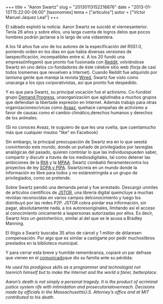 +++
title = "Aaron Swartz"
slug = "20130113152216876"
date = "2013-01-13T15:22:00-06:00"
[taxonomies]
tema = ["articulos"]
autor = ["Víctor Manuel Jáquez Leal"]
+++

El sábado explotó la noticia: Aaron Swartz se suicidó el
viernesanterior. Tenía 26 años y sobre ellos, una larga cuenta de logros
delos que pocos hombres podrán jactarse a lo largo de una vidaentera.

A los 14 años fue uno de los autores de la especificación del RSS1.0,
poniendo orden en los días en que había diversas versiones de
laespecificación, incompatibles entre sí. A los 20 fundó una
empresa(infogami) que pronto fue fusionada con
[Reddit](http://www.reddit.com/), volviéndose Swartz en uno delos
co-fundadores de éste célebre sitio web (forja de casi todos losmemes
que revuelven a Internet). Cuando Reddit fue adquirido por lamisma gente
que maneja la revista [Wired](http://www.wired.com/), Swartz fue visto
como unacarga a los ojos corporativistas, así que pronto fue despedido.

Y es que para Swartz, su principal vocación fue el activismo. Co-fundóel
grupo [Demand Progress](http://demandprogress.org/), unaorganización que
aglutinaba a muchos grupos que defendían la libertade expresión en
Internet. Además trabajo para otras organizacionescívicas como
[Avaaz](https://secure.avaaz.org/en/), quehace campañas de activismo a
favor de causas como el cambio climático,derechos humanos y derechos de
los animales.

(Si no conoces Avaaz, te suguiero de que les una vuelta, que cuentamucho
más que cualquier insulso "like" en Facebook)

Sin embargo, la principal preocupación de Swartz era en lo que seestá
convirtiendo este mundo, donde un puñado de privilegiados por lasreglas
analógicas del pasado, quieren controlar lo que las individuospueden
saber, compartir y discutir a través de los mediosdigitales, tal como
detener las ambiciones de la [RIIA](https://www.riaa.com/) y la
[MPAA](http://www.mpaa.org/). Swartz combatió fieramentecontra los
proyectos de ley [SOPA y PIPA](https://en.wikipedia.org/wiki/SOPA).
Swartzcreía en un mundo donde la información es libre para todos y no
estárestringida a un grupo de privilegiados, como se pretende.

Sobre Swartz pendió una demanda penal y fue arrestado. Descargó unmiles
de artículos científicos de [JSTOR](http://www.jstor.org/), una librería
digital queincluye a muchas revistas reconocidas en varios campos
delconocimiento y luego los distribuyó por las redes P2P. JSTOR cobra
pordar esa información, sin pagar, absolutamente nada, a los
autoresoriginales, limitando así el acceso al conocimiento únicamente a
laspersonas autorizadas por ellos. Es decir, Swartz hizo un
gestoheróico, similar al del que se le acusa a Bradley Manning.

El litigio a Swartz buscaba 35 años de cárcel y 1 millón de dólaresen
compensación. Por algo que es similar a castigarte por pedir
muchoslibros prestados en la biblioteca municipal.

Y para cerrar esta breve y humilde remembranza, copiaré un par defrase
que vienen en el
[comunicado](http://rememberaaronsw.tumblr.com/post/40372208044/official-statement-from-the-family-and-partner-of-aaron)que
dio su familia ante su pérdida:

*He used his prodigious skills as a programmer and technologist not
toenrich himself but to make the Internet and the world a fairer,
betterplace.*

*Aaron’s death is not simply a personal tragedy. It is the product of
acriminal justice system rife with intimidation and
prosecutorialoverreach. Decisions made by officials in the
MassachusettsU.S. Attorney’s office and at MIT contributed to his
death.*

